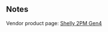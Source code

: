 <!-- Notes BEGIN -->
## Notes

Vendor product page: [Shelly 2PM Gen4](https://kb.shelly.cloud/knowledge-base/shelly-2pm-gen4)
<!-- Notes END -->
